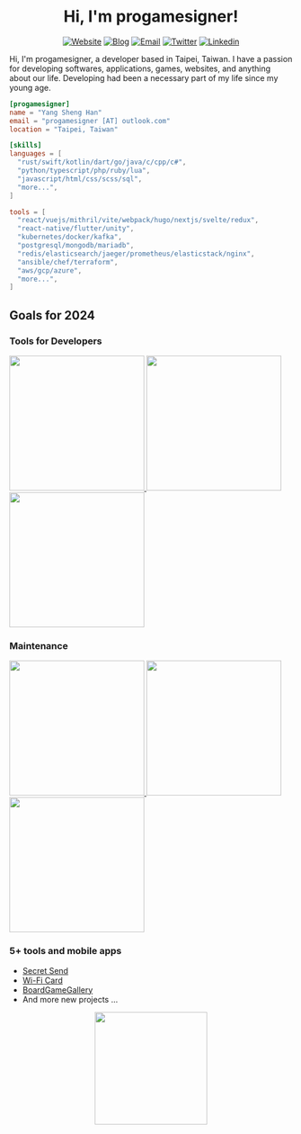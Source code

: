 
<div align="center">

# Hi, I'm progamesigner!

</div>

<div align="center">

  [![Website](https://img.shields.io/badge/Website-black?style=flat-square&labelColor=black&logo=hugo&logoColor=ff4088)](https://progamesigner.com)
  [![Blog](https://img.shields.io/badge/Blog-black?style=flat-square&labelColor=black&logo=blogger&logoColor=ff5722)](https://0x148.com)
  [![Email](https://img.shields.io/badge/Email-black?style=flat-square&labelColor=black&logo=gmail&logoColor=d14836)](mailto:progamesigner@outlook.com)
  [![Twitter](https://img.shields.io/badge/Twitter-black?style=flat-square&labelColor=black&logo=twitter&logoColor=1da1f2)](https://twitter.com/progamesigner)
  [![Linkedin](https://img.shields.io/badge/LinkedIn-black?style=flat-square&labelColor=black&logo=Linkedin&logoColor=0077b5)](https://www.linkedin.com/in/progamesigner)

</div>

Hi, I'm progamesigner, a developer based in Taipei, Taiwan. I have a passion for developing softwares, applications, games, websites, and anything about our life. Developing had been a necessary part of my life since my young age.

```toml
[progamesigner]
name = "Yang Sheng Han"
email = "progamesigner [AT] outlook.com"
location = "Taipei, Taiwan"

[skills]
languages = [
  "rust/swift/kotlin/dart/go/java/c/cpp/c#",
  "python/typescript/php/ruby/lua",
  "javascript/html/css/scss/sql",
  "more...",
]

tools = [
  "react/vuejs/mithril/vite/webpack/hugo/nextjs/svelte/redux",
  "react-native/flutter/unity",
  "kubernetes/docker/kafka",
  "postgresql/mongodb/mariadb",
  "redis/elasticsearch/jaeger/prometheus/elasticstack/nginx",
  "ansible/chef/terraform",
  "aws/gcp/azure",
  "more...",
]
```

## Goals for 2024

### Tools for Developers

<div align="left">
  <a href="https://github.com/progamesigner/devcontainers">
    <img width="240" src="https://github-readme-stats.vercel.app/api/pin/?username=progamesigner&repo=devcontainers&hide_border=true&theme=transparent" />
  </a>
  <a href="https://github.com/progamesigner/devtools">
    <img width="240" src="https://github-readme-stats.vercel.app/api/pin/?username=progamesigner&repo=devtools&hide_border=true&theme=transparent" />
  </a>
  <a href="https://github.com/progamesigner/vscode-server">
    <img width="240" src="https://github-readme-stats.vercel.app/api/pin/?username=progamesigner&repo=vscode-server&hide_border=true&theme=transparent" />
  </a>
</div>

### Maintenance

<div align="left">
  <a href="https://github.com/progamesigner/rfgames-web">
    <img width="240" src="https://github-readme-stats.vercel.app/api/pin/?username=progamesigner&repo=rfgames-web&hide_border=true&theme=transparent" />
  </a>
  <a href="https://github.com/progamesigner/rfgames-backend">
    <img width="240" src="https://github-readme-stats.vercel.app/api/pin/?username=progamesigner&repo=rfgames-backend&hide_border=true&theme=transparent" />
  </a>
  <a href="https://github.com/progamesigner/rfgames-manifests">
    <img width="240" src="https://github-readme-stats.vercel.app/api/pin/?username=progamesigner&repo=rfgames-manifests&hide_border=true&theme=transparent" />
  </a>
</div>

### 5+ tools and mobile apps
  * [Secret Send](https://send.0x148.com)
  * [Wi-Fi Card](https://github.com/progamesigner/wificard)
  * [BoardGameGallery](https://github.com/progamesigner/boardgamegallery)
  * And more new projects ...

<div align="center">
  <a href="https://github.com/progamesigner">
    <img height="200" src="https://github-readme-stats.vercel.app/api?username=progamesigner&count_private=true&hide_border=true&show_icons=true&theme=transparent" />
  </a>
</div>
